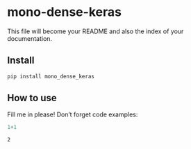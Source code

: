 mono-dense-keras
================

<!-- WARNING: THIS FILE WAS AUTOGENERATED! DO NOT EDIT! -->

This file will become your README and also the index of your
documentation.

## Install

``` sh
pip install mono_dense_keras
```

## How to use

Fill me in please! Don’t forget code examples:

``` python
1+1
```

    2
